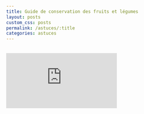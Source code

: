 ```yaml
---
title: Guide de conservation des fruits et légumes
layout: posts
custom_css: posts
permalink: /astuces/:title
categories: astuces
---
```


<div class="conteneur">

<br>

<iframe frameborder="0" src="https://docs.google.com/file/d/1ApZLegq3nCG7uDNtswsKJ4aNvMA7UMkO/preview"></iframe>

</div>